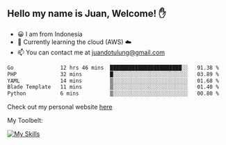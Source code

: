 ## Hello my name is Juan, Welcome! ✋

- 😀 I am from Indonesia
- 📖 Currently learning the cloud (AWS) ☁️
- 📫 You can contact me at juandotulung@gmail.com

<!--START_SECTION:waka-->

```txt
Go               12 hrs 46 mins  ███████████████████████░░   91.38 %
PHP              32 mins         █░░░░░░░░░░░░░░░░░░░░░░░░   03.89 %
YAML             14 mins         ▒░░░░░░░░░░░░░░░░░░░░░░░░   01.68 %
Blade Template   11 mins         ▒░░░░░░░░░░░░░░░░░░░░░░░░   01.40 %
Python           6 mins          ▒░░░░░░░░░░░░░░░░░░░░░░░░   00.80 %
```

<!--END_SECTION:waka-->

Check out my personal website [here](https://juanchristian.com)

My Toolbelt:

[![My Skills](https://skillicons.dev/icons?i=go,js,ts,nodejs,express,react,nextjs,vue,tailwind,vite,html,css,python,php,aws,bash,linux,postgres,mysql,redis,kafka,docker,vercel,netlify,vscode,figma)](https://skillicons.dev)

